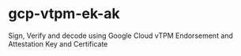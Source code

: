 # gcp-vtpm-ek-ak
Sign, Verify and decode using Google Cloud vTPM Endorsement and Attestation Key and Certificate
